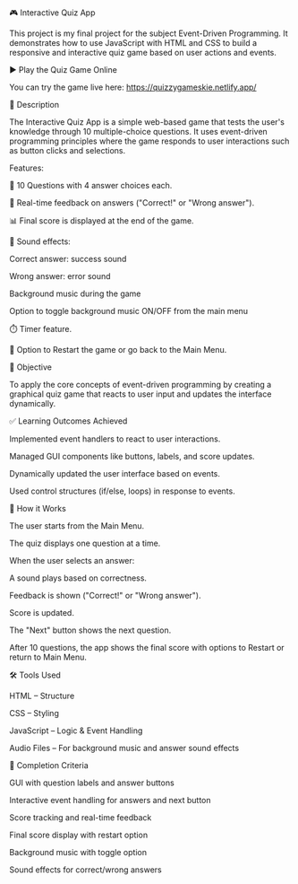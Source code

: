 🎮 Interactive Quiz App

This project is my final project for the subject Event-Driven Programming. It demonstrates how to use JavaScript with HTML and CSS to build a responsive and interactive quiz game based on user actions and events.

▶️ Play the Quiz Game Online

You can try the game live here:
https://quizzygameskie.netlify.app/

🧠 Description

The Interactive Quiz App is a simple web-based game that tests the user's knowledge through 10 multiple-choice questions. It uses event-driven programming principles where the game responds to user interactions such as button clicks and selections.

Features:

🔄 10 Questions with 4 answer choices each.

🎯 Real-time feedback on answers ("Correct!" or "Wrong answer").

📊 Final score is displayed at the end of the game.

🎵 Sound effects:

Correct answer: success sound

Wrong answer: error sound

Background music during the game

Option to toggle background music ON/OFF from the main menu

⏱️ Timer feature.

🔁 Option to Restart the game or go back to the Main Menu.

🎯 Objective

To apply the core concepts of event-driven programming by creating a graphical quiz game that reacts to user input and updates the interface dynamically.

✅ Learning Outcomes Achieved

Implemented event handlers to react to user interactions.

Managed GUI components like buttons, labels, and score updates.

Dynamically updated the user interface based on events.

Used control structures (if/else, loops) in response to events.

🧩 How it Works

The user starts from the Main Menu.

The quiz displays one question at a time.

When the user selects an answer:

A sound plays based on correctness.

Feedback is shown ("Correct!" or "Wrong answer").

Score is updated.

The "Next" button shows the next question.

After 10 questions, the app shows the final score with options to Restart or return to Main Menu.

🛠️ Tools Used

HTML – Structure

CSS – Styling

JavaScript – Logic & Event Handling

Audio Files – For background music and answer sound effects

🧪 Completion Criteria

 GUI with question labels and answer buttons

 Interactive event handling for answers and next button

 Score tracking and real-time feedback

 Final score display with restart option

 Background music with toggle option

 Sound effects for correct/wrong answers
